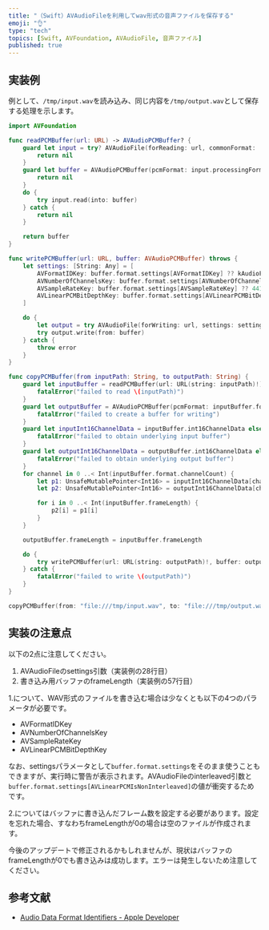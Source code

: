 ```yaml
---
title: "（Swift）AVAudioFileを利用してwav形式の音声ファイルを保存する"
emoji: "👌"
type: "tech"
topics: [Swift, AVFoundation, AVAudioFile, 音声ファイル]
published: true
---
```

## 実装例

例として、`/tmp/input.wav`を読み込み、同じ内容を`/tmp/output.wav`として保存する処理を示します。

```swift
import AVFoundation

func readPCMBuffer(url: URL) -> AVAudioPCMBuffer? {
    guard let input = try? AVAudioFile(forReading: url, commonFormat: .pcmFormatInt16, interleaved: false) else {
        return nil
    }
    guard let buffer = AVAudioPCMBuffer(pcmFormat: input.processingFormat, frameCapacity: AVAudioFrameCount(input.length)) else {
        return nil
    }
    do {
        try input.read(into: buffer)
    } catch {
        return nil
    }

    return buffer
}

func writePCMBuffer(url: URL, buffer: AVAudioPCMBuffer) throws {
    let settings: [String: Any] = [
        AVFormatIDKey: buffer.format.settings[AVFormatIDKey] ?? kAudioFormatLinearPCM,
        AVNumberOfChannelsKey: buffer.format.settings[AVNumberOfChannelsKey] ?? 2,
        AVSampleRateKey: buffer.format.settings[AVSampleRateKey] ?? 44100,
        AVLinearPCMBitDepthKey: buffer.format.settings[AVLinearPCMBitDepthKey] ?? 16
    ]

    do {
        let output = try AVAudioFile(forWriting: url, settings: settings, commonFormat: .pcmFormatInt16, interleaved: false)
        try output.write(from: buffer)
    } catch {
        throw error
    }
}

func copyPCMBuffer(from inputPath: String, to outputPath: String) {
    guard let inputBuffer = readPCMBuffer(url: URL(string: inputPath)!) else {
        fatalError("failed to read \(inputPath)")
    }
    guard let outputBuffer = AVAudioPCMBuffer(pcmFormat: inputBuffer.format, frameCapacity: inputBuffer.frameLength) else {
        fatalError("failed to create a buffer for writing")
    }
    guard let inputInt16ChannelData = inputBuffer.int16ChannelData else {
        fatalError("failed to obtain underlying input buffer")
    }
    guard let outputInt16ChannelData = outputBuffer.int16ChannelData else {
        fatalError("failed to obtain underlying output buffer")
    }
    for channel in 0 ..< Int(inputBuffer.format.channelCount) {
        let p1: UnsafeMutablePointer<Int16> = inputInt16ChannelData[channel]
        let p2: UnsafeMutablePointer<Int16> = outputInt16ChannelData[channel]

        for i in 0 ..< Int(inputBuffer.frameLength) {
            p2[i] = p1[i]
        }
    }

    outputBuffer.frameLength = inputBuffer.frameLength

    do {
        try writePCMBuffer(url: URL(string: outputPath)!, buffer: outputBuffer)
    } catch {
        fatalError("failed to write \(outputPath)")
    }
}

copyPCMBuffer(from: "file:///tmp/input.wav", to: "file:///tmp/output.wav")
```

## 実装の注意点

以下の2点に注意してください。

1. AVAudioFileのsettings引数（実装例の28行目）
1. 書き込み用バッファのframeLength（実装例の57行目）

1.について、WAV形式のファイルを書き込む場合は少なくとも以下の4つのパラメータが必要です。

- AVFormatIDKey
- AVNumberOfChannelsKey
- AVSampleRateKey
- AVLinearPCMBitDepthKey

なお、settingsパラメータとして`buffer.format.settings`をそのまま使うこともできますが、実行時に警告が表示されます。AVAudioFileのinterleaved引数と`buffer.format.settings[AVLinearPCMIsNonInterleaved]`の値が衝突するためです。

2.についてはバッファに書き込んだフレーム数を設定する必要があります。設定を忘れた場合、すなわちframeLengthが0の場合は空のファイルが作成されます。

今後のアップデートで修正されるかもしれませんが、現状はバッファのframeLengthが0でも書き込みは成功します。エラーは発生しないため注意してください。

## 参考文献

- [Audio Data Format Identifiers - Apple Developer](https://developer.apple.com/documentation/coreaudiotypes/coreaudiotype_constants/1572096-audio_data_format_identifiers)
